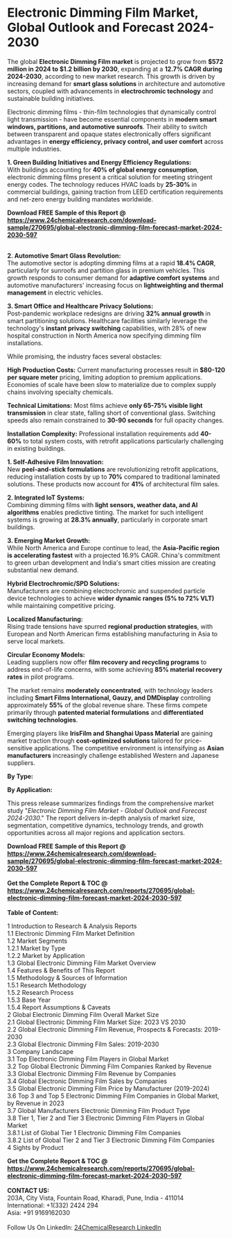 <h1>Electronic Dimming Film Market, Global Outlook and Forecast 2024-2030</h1><p>The global <strong>Electronic Dimming Film market</strong> is projected to grow from <strong>$572 million in 2024 to $1.2 billion by 2030</strong>, expanding at a <strong>12.7% CAGR during 2024-2030</strong>, according to new market research. This growth is driven by increasing demand for <strong>smart glass solutions</strong> in architecture and automotive sectors, coupled with advancements in <strong>electrochromic technology</strong> and sustainable building initiatives.</p><p>Electronic dimming films - thin-film technologies that dynamically control light transmission - have become essential components in <strong>modern smart windows, partitions, and automotive sunroofs</strong>. Their ability to switch between transparent and opaque states electronically offers significant advantages in <strong>energy efficiency, privacy control, and user comfort</strong> across multiple industries.</p><p><strong>1. Green Building Initiatives and Energy Efficiency Regulations:</strong><br>
With buildings accounting for <strong>40% of global energy consumption</strong>, electronic dimming films present a critical solution for meeting stringent energy codes. The technology reduces HVAC loads by <strong>25-30%</strong> in commercial buildings, gaining traction from LEED certification requirements and net-zero energy building mandates worldwide.</p><div><b>Download FREE Sample of this Report @ 
            <a href="https://www.24chemicalresearch.com/download-sample/270695/global-electronic-dimming-film-forecast-market-2024-2030-597">
            https://www.24chemicalresearch.com/download-sample/270695/global-electronic-dimming-film-forecast-market-2024-2030-597</a></b></div><br><p><strong>2. Automotive Smart Glass Revolution:</strong><br>
The automotive sector is adopting dimming films at a rapid <strong>18.4% CAGR</strong>, particularly for sunroofs and partition glass in premium vehicles. This growth responds to consumer demand for <strong>adaptive comfort systems</strong> and automotive manufacturers' increasing focus on <strong>lightweighting and thermal management</strong> in electric vehicles.</p><p><strong>3. Smart Office and Healthcare Privacy Solutions:</strong><br>
Post-pandemic workplace redesigns are driving <strong>32% annual growth</strong> in smart partitioning solutions. Healthcare facilities similarly leverage the technology's <strong>instant privacy switching</strong> capabilities, with 28% of new hospital construction in North America now specifying dimming film installations.</p><p>While promising, the industry faces several obstacles:</p><p><strong>High Production Costs:</strong> Current manufacturing processes result in <strong>$80-120 per square meter</strong> pricing, limiting adoption to premium applications. Economies of scale have been slow to materialize due to complex supply chains involving specialty chemicals.</p><p><strong>Technical Limitations:</strong> Most films achieve <strong>only 65-75% visible light transmission</strong> in clear state, falling short of conventional glass. Switching speeds also remain constrained to <strong>30-90 seconds</strong> for full opacity changes.</p><p><strong>Installation Complexity:</strong> Professional installation requirements add <strong>40-60%</strong> to total system costs, with retrofit applications particularly challenging in existing buildings.</p><p><strong>1. Self-Adhesive Film Innovation:</strong><br>
New <strong>peel-and-stick formulations</strong> are revolutionizing retrofit applications, reducing installation costs by up to <strong>70%</strong> compared to traditional laminated solutions. These products now account for <strong>41%</strong> of architectural film sales.</p><p><strong>2. Integrated IoT Systems:</strong><br>
Combining dimming films with <strong>light sensors, weather data, and AI algorithms</strong> enables predictive tinting. The market for such intelligent systems is growing at <strong>28.3% annually</strong>, particularly in corporate smart buildings.</p><p><strong>3. Emerging Market Growth:</strong><br>
While North America and Europe continue to lead, the <strong>Asia-Pacific region is accelerating fastest</strong> with a projected 16.9% CAGR. China's commitment to green urban development and India's smart cities mission are creating substantial new demand.</p><p><strong>Hybrid Electrochromic/SPD Solutions:</strong><br>
    Manufacturers are combining electrochromic and suspended particle device technologies to achieve <strong>wider dynamic ranges (5% to 72% VLT)</strong> while maintaining competitive pricing.</p><p><strong>Localized Manufacturing:</strong><br>
    Rising trade tensions have spurred <strong>regional production strategies</strong>, with European and North American firms establishing manufacturing in Asia to serve local markets.</p><p><strong>Circular Economy Models:</strong><br>
    Leading suppliers now offer <strong>film recovery and recycling programs</strong> to address end-of-life concerns, with some achieving <strong>85% material recovery rates</strong> in pilot programs.</p><p>The market remains <strong>moderately concentrated</strong>, with technology leaders including <strong>Smart Films International, Gauzy, and DMDisplay</strong> controlling approximately <strong>55%</strong> of the global revenue share. These firms compete primarily through <strong>patented material formulations</strong> and <strong>differentiated switching technologies</strong>.</p><p>Emerging players like <strong>IrisFilm and Shanghai Upass Material</strong> are gaining market traction through <strong>cost-optimized solutions</strong> tailored for price-sensitive applications. The competitive environment is intensifying as <strong>Asian manufacturers</strong> increasingly challenge established Western and Japanese suppliers.</p><p><strong>By Type:</strong></p><p><strong>By Application:</strong></p><p>This press release summarizes findings from the comprehensive market study "<em>Electronic Dimming Film Market - Global Outlook and Forecast 2024-2030</em>." The report delivers in-depth analysis of market size, segmentation, competitive dynamics, technology trends, and growth opportunities across all major regions and application sectors.</p><div><b>Download FREE Sample of this Report @ 
            <a href="https://www.24chemicalresearch.com/download-sample/270695/global-electronic-dimming-film-forecast-market-2024-2030-597">
            https://www.24chemicalresearch.com/download-sample/270695/global-electronic-dimming-film-forecast-market-2024-2030-597</a></b></div><br><div><b>Get the Complete Report & TOC @ 
            <a href="https://www.24chemicalresearch.com/reports/270695/global-electronic-dimming-film-forecast-market-2024-2030-597">
            https://www.24chemicalresearch.com/reports/270695/global-electronic-dimming-film-forecast-market-2024-2030-597</a></b></div><br>
            <b>Table of Content:</b><p>1 Introduction to Research & Analysis Reports<br />
    1.1 Electronic Dimming Film Market Definition<br />
    1.2 Market Segments<br />
        1.2.1 Market by Type<br />
        1.2.2 Market by Application<br />
    1.3 Global Electronic Dimming Film Market Overview<br />
    1.4 Features & Benefits of This Report<br />
    1.5 Methodology & Sources of Information<br />
        1.5.1 Research Methodology<br />
        1.5.2 Research Process<br />
        1.5.3 Base Year<br />
        1.5.4 Report Assumptions & Caveats<br />
2 Global Electronic Dimming Film Overall Market Size<br />
    2.1 Global Electronic Dimming Film Market Size: 2023 VS 2030<br />
    2.2 Global Electronic Dimming Film Revenue, Prospects & Forecasts: 2019-2030<br />
    2.3 Global Electronic Dimming Film Sales: 2019-2030<br />
3 Company Landscape<br />
    3.1 Top Electronic Dimming Film Players in Global Market<br />
    3.2 Top Global Electronic Dimming Film Companies Ranked by Revenue<br />
    3.3 Global Electronic Dimming Film Revenue by Companies<br />
    3.4 Global Electronic Dimming Film Sales by Companies<br />
    3.5 Global Electronic Dimming Film Price by Manufacturer (2019-2024)<br />
    3.6 Top 3 and Top 5 Electronic Dimming Film Companies in Global Market, by Revenue in 2023<br />
    3.7 Global Manufacturers Electronic Dimming Film Product Type<br />
    3.8 Tier 1, Tier 2 and Tier 3 Electronic Dimming Film Players in Global Market<br />
        3.8.1 List of Global Tier 1 Electronic Dimming Film Companies<br />
        3.8.2 List of Global Tier 2 and Tier 3 Electronic Dimming Film Companies<br />
4 Sights by Product</p><div><b>Get the Complete Report & TOC @ 
            <a href="https://www.24chemicalresearch.com/reports/270695/global-electronic-dimming-film-forecast-market-2024-2030-597">
            https://www.24chemicalresearch.com/reports/270695/global-electronic-dimming-film-forecast-market-2024-2030-597</a></b></div><br><b>CONTACT US:</b><br>
            203A, City Vista, Fountain Road, Kharadi, Pune, India - 411014<br>
            International: +1(332) 2424 294<br>
            Asia: +91 9169162030 <br><br>
            Follow Us On LinkedIn: <a href="https://www.linkedin.com/company/24chemicalresearch/">24ChemicalResearch LinkedIn</a>